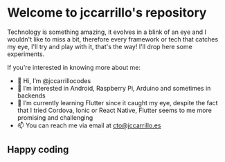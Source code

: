 # Welcome to jccarrillo's repository

Technology is something amazing, it evolves in a blink of an eye and I wouldn't like to miss a bit, therefore every framework or tech that
catches my eye, I'll try and play with it, that's the way! I'll drop here some experiments.

If you're interested in knowing more about me:
- 👋 Hi, I’m @jccarrillocodes
- 👀 I’m interested in Android, Raspberry Pi, Arduino and sometimes in backends
- 🌱 I’m currently learning Flutter since it caught my eye, despite the fact that I tried Cordova, Ionic or React Native, Flutter seems to me more promising and challenging
- 📫 You can reach me via email at cto@jccarrillo.es

## Happy coding

